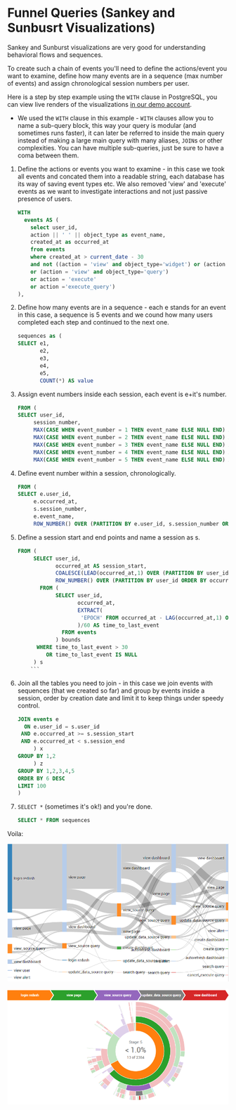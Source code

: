 # Funnel Queries (Sankey and Sunbusrt Visualizations)

Sankey and Sunburst visualizations are very good for understanding behavioral flows and sequences.

To create such a chain of events you'll need to define the actions/event you want to examine, define how many events are in a sequence (max number of events) and assign chronological session numbers per user.

Here is a step by step example using the `WITH` clause in PostgreSQL, you can view live renders of the visualizations [in our demo account](http://demo.redash.io/queries/2280#3113).

  * We used the `WITH` clause in this example - `WITH` clauses allow you to name a sub-query block, this way your query is modular (and sometimes runs faster), it can later be referred to inside the main query instead of making a large main query with many aliases, `JOIN`s  or other complexities. You can have multiple sub-queries, just be sure to have a coma between them.

1. Define the actions or events you want to examine - in this case we took all events and concated them into a readable string, each database has its way of saving event types etc. We also removed 'view' and 'execute' events as we want to investigate interactions and not just passive presence of users.

      ```sql
      WITH
        events AS (
          select user_id,
          action || ' ' || object_type as event_name,
          created_at as occurred_at
          from events
          where created_at > current_date - 30
          and not ((action = 'view' and object_type='widget') or (action = 'view' and object_type='visualization')
          or (action = 'view' and object_type='query')
          or action = 'execute'
          or action ='execute_query')
      ),
      ```

2. Define how many events are in a sequence - each e stands for an event in this case, a sequence is 5 events and we cound how many users completed each step and continued to the next one.

      ```sql
      sequences as (
      SELECT e1,
             e2,
             e3,
             e4,
             e5,
             COUNT(*) AS value
      ```

3. Assign event numbers inside each session, each event is e+it's number.

      ```sql
      FROM (
      SELECT user_id,
           session_number,
           MAX(CASE WHEN event_number = 1 THEN event_name ELSE NULL END) AS e1,
           MAX(CASE WHEN event_number = 2 THEN event_name ELSE NULL END) AS e2,
           MAX(CASE WHEN event_number = 3 THEN event_name ELSE NULL END) AS e3,
           MAX(CASE WHEN event_number = 4 THEN event_name ELSE NULL END) AS e4,
           MAX(CASE WHEN event_number = 5 THEN event_name ELSE NULL END) AS e5
      ```

4. Define event number within a session, chronologically.

      ```sql
      FROM (
      SELECT e.user_id,
           e.occurred_at,
           s.session_number,
           e.event_name,
           ROW_NUMBER() OVER (PARTITION BY e.user_id, s.session_number ORDER BY e.occurred_at) AS event_number
      ```
5. Define a session start and end points and name a session as s.

      ```sql
      FROM (
           SELECT user_id,
                  occurred_at AS session_start,
                  COALESCE(LEAD(occurred_at,1) OVER (PARTITION BY user_id ORDER BY occurred_at),'2020-01-01') AS session_end,
                  ROW_NUMBER() OVER (PARTITION BY user_id ORDER BY occurred_at) AS session_number
             FROM (
                  SELECT user_id,
                         occurred_at,
                         EXTRACT(
                          'EPOCH' FROM occurred_at - LAG(occurred_at,1) OVER (PARTITION BY user_id ORDER BY occurred_at)
                         )/60 AS time_to_last_event
                    FROM events
                  ) bounds
            WHERE time_to_last_event > 30
               OR time_to_last_event IS NULL
           ) s
          ```  
6. Join all the tables you need to join - in this case we join events with sequences (that we created so far) and group by events inside a session, order by creation date and limit it to keep things under speedy control.

      ```sql
      JOIN events e
        ON e.user_id = s.user_id
       AND e.occurred_at >= s.session_start
       AND e.occurred_at < s.session_end
           ) x
      GROUP BY 1,2
           ) z
      GROUP BY 1,2,3,4,5
      ORDER BY 6 DESC
      LIMIT 100
      )
      ```

7. `SELECT *` (sometimes it's ok!) and you're done.

      ```sql
      SELECT * FROM sequences
      ```
Voila:

![](../assets/visualization_examples/Sankey.png)

![](../assets/visualization_examples/Sunburst.png)
